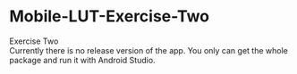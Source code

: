 # Mobile-LUT-Exercise-Two
Exercise Two<br/>
Currently there is no release version of the app. You only can get the whole package and run it with Android Studio.
